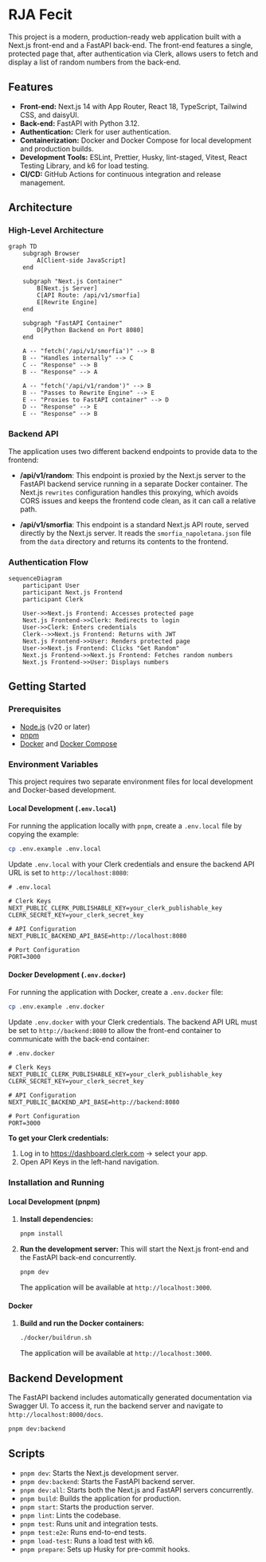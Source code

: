 # RJA Fecit

This project is a modern, production-ready web application built with a Next.js front-end and a FastAPI back-end. The front-end features a single, protected page that, after authentication via Clerk, allows users to fetch and display a list of random numbers from the back-end.

## Features

- **Front-end:** Next.js 14 with App Router, React 18, TypeScript, Tailwind CSS, and daisyUI.
- **Back-end:** FastAPI with Python 3.12.
- **Authentication:** Clerk for user authentication.
- **Containerization:** Docker and Docker Compose for local development and production builds.
- **Development Tools:** ESLint, Prettier, Husky, lint-staged, Vitest, React Testing Library, and k6 for load testing.
- **CI/CD:** GitHub Actions for continuous integration and release management.

## Architecture

### High-Level Architecture

```mermaid
graph TD
    subgraph Browser
        A[Client-side JavaScript]
    end

    subgraph "Next.js Container"
        B[Next.js Server]
        C[API Route: /api/v1/smorfia]
        E[Rewrite Engine]
    end

    subgraph "FastAPI Container"
        D[Python Backend on Port 8080]
    end

    A -- "fetch('/api/v1/smorfia')" --> B
    B -- "Handles internally" --> C
    C -- "Response" --> B
    B -- "Response" --> A

    A -- "fetch('/api/v1/random')" --> B
    B -- "Passes to Rewrite Engine" --> E
    E -- "Proxies to FastAPI container" --> D
    D -- "Response" --> E
    E -- "Response" --> B
```

### Backend API

The application uses two different backend endpoints to provide data to the frontend:

-   **/api/v1/random**: This endpoint is proxied by the Next.js server to the FastAPI backend service running in a separate Docker container. The Next.js `rewrites` configuration handles this proxying, which avoids CORS issues and keeps the frontend code clean, as it can call a relative path.

-   **/api/v1/smorfia**: This endpoint is a standard Next.js API route, served directly by the Next.js server. It reads the `smorfia_napoletana.json` file from the `data` directory and returns its contents to the frontend.

### Authentication Flow

```mermaid
sequenceDiagram
    participant User
    participant Next.js Frontend
    participant Clerk

    User->>Next.js Frontend: Accesses protected page
    Next.js Frontend->>Clerk: Redirects to login
    User->>Clerk: Enters credentials
    Clerk-->>Next.js Frontend: Returns with JWT
    Next.js Frontend->>User: Renders protected page
    User->>Next.js Frontend: Clicks "Get Random"
    Next.js Frontend->>Next.js Frontend: Fetches random numbers
    Next.js Frontend->>User: Displays numbers
```

## Getting Started

### Prerequisites

- [Node.js](https://nodejs.org/) (v20 or later)
- [pnpm](https://pnpm.io/)
- [Docker](https://www.docker.com/) and [Docker Compose](https://docs.docker.com/compose/)

### Environment Variables

This project requires two separate environment files for local development and Docker-based development.

#### Local Development (`.env.local`)

For running the application locally with `pnpm`, create a `.env.local` file by copying the example:

```bash
cp .env.example .env.local
```

Update `.env.local` with your Clerk credentials and ensure the backend API URL is set to `http://localhost:8080`:

```dotenv
# .env.local

# Clerk Keys
NEXT_PUBLIC_CLERK_PUBLISHABLE_KEY=your_clerk_publishable_key
CLERK_SECRET_KEY=your_clerk_secret_key

# API Configuration
NEXT_PUBLIC_BACKEND_API_BASE=http://localhost:8080

# Port Configuration
PORT=3000
```

#### Docker Development (`.env.docker`)

For running the application with Docker, create a `.env.docker` file:

```bash
cp .env.example .env.docker
```

Update `.env.docker` with your Clerk credentials. The backend API URL must be set to `http://backend:8080` to allow the front-end container to communicate with the back-end container:

```dotenv
# .env.docker

# Clerk Keys
NEXT_PUBLIC_CLERK_PUBLISHABLE_KEY=your_clerk_publishable_key
CLERK_SECRET_KEY=your_clerk_secret_key

# API Configuration
NEXT_PUBLIC_BACKEND_API_BASE=http://backend:8080

# Port Configuration
PORT=3000
```

**To get your Clerk credentials:**
1. Log in to https://dashboard.clerk.com → select your app.
2. Open API Keys in the left-hand navigation.

### Installation and Running

#### Local Development (pnpm)

1.  **Install dependencies:**
    ```bash
    pnpm install
    ```

2.  **Run the development server:**
    This will start the Next.js front-end and the FastAPI back-end concurrently.
    ```bash
    pnpm dev
    ```

    The application will be available at `http://localhost:3000`.

#### Docker

1.  **Build and run the Docker containers:**
    ```bash
    ./docker/buildrun.sh
    ```

    The application will be available at `http://localhost:3000`.

## Backend Development

The FastAPI backend includes automatically generated documentation via Swagger UI. To access it, run the backend server and navigate to `http://localhost:8000/docs`.

```bash
pnpm dev:backend
```

## Scripts

- `pnpm dev`: Starts the Next.js development server.
- `pnpm dev:backend`: Starts the FastAPI backend server.
- `pnpm dev:all`: Starts both the Next.js and FastAPI servers concurrently.
- `pnpm build`: Builds the application for production.
- `pnpm start`: Starts the production server.
- `pnpm lint`: Lints the codebase.
- `pnpm test`: Runs unit and integration tests.
- `pnpm test:e2e`: Runs end-to-end tests.
- `pnpm load-test`: Runs a load test with k6.
- `pnpm prepare`: Sets up Husky for pre-commit hooks.
